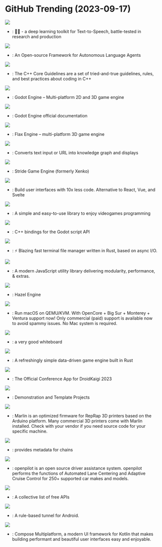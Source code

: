 # GitHub Trending (2023-09-17)

![](https://img.shields.io/badge/Python-New%20187-green?style=flat-square&logo=appveyor)
- [](https://github.comundefined): 🐸💬 - a deep learning toolkit for Text-to-Speech, battle-tested in research and production

![](https://img.shields.io/badge/Python-New%2080-green?style=flat-square&logo=appveyor)
- [](https://github.comundefined): An Open-source Framework for Autonomous Language Agents

![](https://img.shields.io/badge/Python-New%20121-green?style=flat-square&logo=appveyor)
- [](https://github.comundefined): The C++ Core Guidelines are a set of tried-and-true guidelines, rules, and best practices about coding in C++

![](https://img.shields.io/badge/C%2B%2B-New%201-green?style=flat-square&logo=appveyor)
- [](https://github.comundefined): Godot Engine – Multi-platform 2D and 3D game engine

![](https://img.shields.io/badge/reStructuredText-New%2037-green?style=flat-square&logo=appveyor)
- [](https://github.comundefined): Godot Engine official documentation

![](https://img.shields.io/badge/C%2B%2B-New%2065-green?style=flat-square&logo=appveyor)
- [](https://github.comundefined): Flax Engine – multi-platform 3D game engine

![](https://img.shields.io/badge/Python-New%20552-green?style=flat-square&logo=appveyor)
- [](https://github.comundefined): Converts text input or URL into knowledge graph and displays

![](https://img.shields.io/badge/C%23-New%2043-green?style=flat-square&logo=appveyor)
- [](https://github.comundefined): Stride Game Engine (formerly Xenko)

![](https://img.shields.io/badge/JavaScript-New%20154-green?style=flat-square&logo=appveyor)
- [](https://github.comundefined): Build user interfaces with 10x less code. Alternative to React, Vue, and Svelte

![](https://img.shields.io/badge/C-New%2040-green?style=flat-square&logo=appveyor)
- [](https://github.comundefined): A simple and easy-to-use library to enjoy videogames programming

![](https://img.shields.io/badge/C%2B%2B-New%2013-green?style=flat-square&logo=appveyor)
- [](https://github.comundefined): C++ bindings for the Godot script API

![](https://img.shields.io/badge/Rust-New%20311-green?style=flat-square&logo=appveyor)
- [](https://github.comundefined): ⚡️ Blazing fast terminal file manager written in Rust, based on async I/O.

![](https://img.shields.io/badge/JavaScript-New%2078-green?style=flat-square&logo=appveyor)
- [](https://github.comundefined): A modern JavaScript utility library delivering modularity, performance, & extras.

![](https://img.shields.io/badge/C%2B%2B-New%2018-green?style=flat-square&logo=appveyor)
- [](https://github.comundefined): Hazel Engine

![](https://img.shields.io/badge/Python-New%2010-green?style=flat-square&logo=appveyor)
- [](https://github.comundefined): Run macOS on QEMU/KVM. With OpenCore + Big Sur + Monterey + Ventura support now! Only commercial (paid) support is available now to avoid spammy issues. No Mac system is required.

![](https://img.shields.io/badge/TypeScript-New%20320-green?style=flat-square&logo=appveyor)
- [](https://github.comundefined): a very good whiteboard

![](https://img.shields.io/badge/Rust-New%2073-green?style=flat-square&logo=appveyor)
- [](https://github.comundefined): A refreshingly simple data-driven game engine built in Rust

![](https://img.shields.io/badge/Kotlin-New%203-green?style=flat-square&logo=appveyor)
- [](https://github.comundefined): The Official Conference App for DroidKaigi 2023

![](https://img.shields.io/badge/GDScript-New%2073-green?style=flat-square&logo=appveyor)
- [](https://github.comundefined): Demonstration and Template Projects

![](https://img.shields.io/badge/C%2B%2B-New%205-green?style=flat-square&logo=appveyor)
- [](https://github.comundefined): Marlin is an optimized firmware for RepRap 3D printers based on the Arduino platform. Many commercial 3D printers come with Marlin installed. Check with your vendor if you need source code for your specific machine.

![](https://img.shields.io/badge/Kotlin-New%206-green?style=flat-square&logo=appveyor)
- [](https://github.comundefined): provides metadata for chains

![](https://img.shields.io/badge/Python-New%207-green?style=flat-square&logo=appveyor)
- [](https://github.comundefined): openpilot is an open source driver assistance system. openpilot performs the functions of Automated Lane Centering and Adaptive Cruise Control for 250+ supported car makes and models.

![](https://img.shields.io/badge/Python-New%2068-green?style=flat-square&logo=appveyor)
- [](https://github.comundefined): A collective list of free APIs

![](https://img.shields.io/badge/Kotlin-New%2026-green?style=flat-square&logo=appveyor)
- [](https://github.comundefined): A rule-based tunnel for Android.

![](https://img.shields.io/badge/Kotlin-New%2013-green?style=flat-square&logo=appveyor)
- [](https://github.comundefined): Compose Multiplatform, a modern UI framework for Kotlin that makes building performant and beautiful user interfaces easy and enjoyable.


